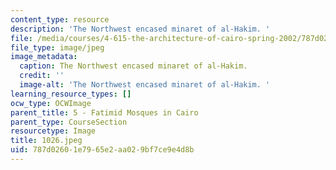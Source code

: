 ```yaml
---
content_type: resource
description: 'The Northwest encased minaret of al-Hakim. '
file: /media/courses/4-615-the-architecture-of-cairo-spring-2002/787d02601e7965e2aa029bf7ce9e4d8b_1026.jpeg
file_type: image/jpeg
image_metadata:
  caption: The Northwest encased minaret of al-Hakim.
  credit: ''
  image-alt: 'The Northwest encased minaret of al-Hakim. '
learning_resource_types: []
ocw_type: OCWImage
parent_title: 5 - Fatimid Mosques in Cairo
parent_type: CourseSection
resourcetype: Image
title: 1026.jpeg
uid: 787d0260-1e79-65e2-aa02-9bf7ce9e4d8b
---
```

